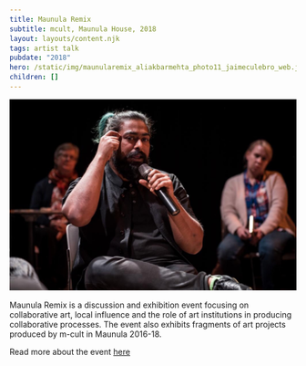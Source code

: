 ```yaml
---
title: Maunula Remix
subtitle: mcult, Maunula House, 2018
layout: layouts/content.njk
tags: artist talk
pubdate: "2018"
hero: /static/img/maunularemix_aliakbarmehta_photo11_jaimeculebro_web.jpg
children: []
---
```

![](/static/img/maunularemix_aliakbarmehta_photo11_jaimeculebro_web.jpg)

Maunula Remix is a discussion and exhibition event focusing on collaborative art, local influence and the role of art institutions in producing collaborative processes. The event also exhibits fragments of art projects produced by m-cult in Maunula 2016-18.

Read more about the event [here](http://m-cult.org/news/maunula-remix-exhibitiondiscussion-event-2810)
